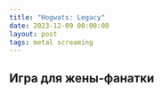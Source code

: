 ```yaml
---
title: "Hogwats: Legacy"
date: 2023-12-09 00:00:00
layout: post
tags: metal screaming
---
```


## Игра для жены-фанатки
